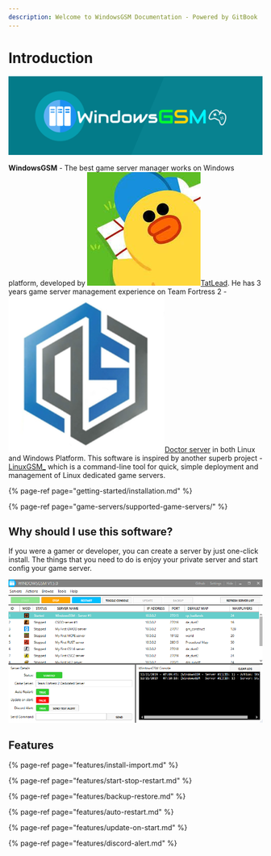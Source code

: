 ```yaml
---
description: Welcome to WindowsGSM Documentation - Powered by GitBook
---
```


# Introduction

![](.gitbook/assets/httpslogomakr.com81tlq8.png)

**WindowsGSM** - The best game server manager works on Windows platform, developed by ![](.gitbook/assets/29337428.jpg)[TatLead](https://github.com/BattlefieldDuck). He has 3 years game server management experience on Team Fortress 2 - ![](.gitbook/assets/doctorserver.png)[Doctor server](https://doctorserver.tatlead.com/) in both Linux and Windows Platform. This software is inspired by another superb project - [LinuxGSM\_](https://linuxgsm.com/) which is a command-line tool for quick, simple deployment and management of Linux dedicated game servers.

{% page-ref page="getting-started/installation.md" %}

{% page-ref page="game-servers/supported-game-servers/" %}

## Why should I use this software?

If you were a gamer or developer, you can create a server by just one-click install. The things that you need to do is enjoy your private server and start config your game server.

![](.gitbook/assets/2019-12-21-3.png)

## Features

{% page-ref page="features/install-import.md" %}

{% page-ref page="features/start-stop-restart.md" %}

{% page-ref page="features/backup-restore.md" %}

{% page-ref page="features/auto-restart.md" %}

{% page-ref page="features/update-on-start.md" %}

{% page-ref page="features/discord-alert.md" %}



